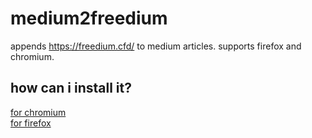 # medium2freedium
appends https://freedium.cfd/ to medium articles. supports firefox and chromium.
## how can i install it?
[for chromium](chromium.md)  
[for firefox](firefox.md)


